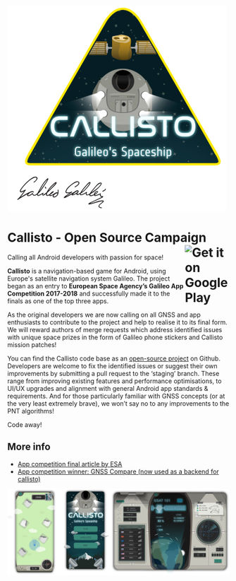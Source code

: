 ![screenshots](doc/callisto_galileo_logo.PNG)

<h1> Callisto - Open Source Campaign<a href='https://play.google.com/store/apps/details?id=com.chocolateam.galileogame&hl=en&pcampaignid=MKT-Other-global-all-co-prtnr-py-PartBadge-Mar2515-1'><img alt='Get it on Google Play' src='https://play.google.com/intl/en_us/badges/images/generic/en_badge_web_generic.png' width='20%' align='right'/></a> </h1>

Calling all Android developers with passion for space!

**Callisto** is a navigation-based game for Android, using Europe's satellite navigation system Galileo. The project began as an entry to **European Space Agency’s Galileo App Competition 2017-2018** and successfully made it to the finals as one of the top three apps.

As the original developers we are now calling on all GNSS and app enthusiasts to contribute to the project and help to realise it to its final form. We will reward authors of merge requests which address identified issues with unique space prizes in the form of Galileo phone stickers and Callisto mission patches!

You can find the Callisto code base as an [open-source project](https://github.com/matejpoliacek/Callisto) on Github. Developers are welcome to fix the identified issues or suggest their own improvements by submitting a pull request to the ‘staging’ branch. These range from improving existing features and performance optimisations, to UI/UX upgrades and alignment with general Android app standards & requirements. And for those particularly familiar with GNSS concepts (or at the very least extremely brave), we won’t say no to any improvements to the PNT algorithms!

Code away!

## More info

- [App competition final article by ESA](http://www.esa.int/Our_Activities/Navigation/ESA_trainees_compete_in_inaugural_Galileo_app_contest)
- [App competition winner: GNSS Compare (now used as a backend for callisto)](https://play.google.com/store/apps/details?id=com.galfins.gnss_compare)

![screenshots](doc/screenshots.png)
